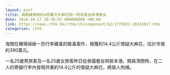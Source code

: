 ```yaml
---
layout: post
title: 海關機場檢約4百萬元大麻花拘一對從曼谷來港男女
date: 2024-10-17 20:58:07.000000000 +08:00
link: https://news.rthk.hk/rthk/ch/component/k2/1775032-20241017.htm
categories: rthk
---
```


海關在機場偵破一宗行李藏毒的販毒案件，檢獲約14.4公斤懷疑大麻花，估計市值約390萬元。

一名25歲男旅客及一名25歲女旅客昨日從泰國曼谷飛抵本港。關員清關時，在二人的寄艙行李內發現共重約14.4公斤的懷疑大麻花，將兩人拘捕。
